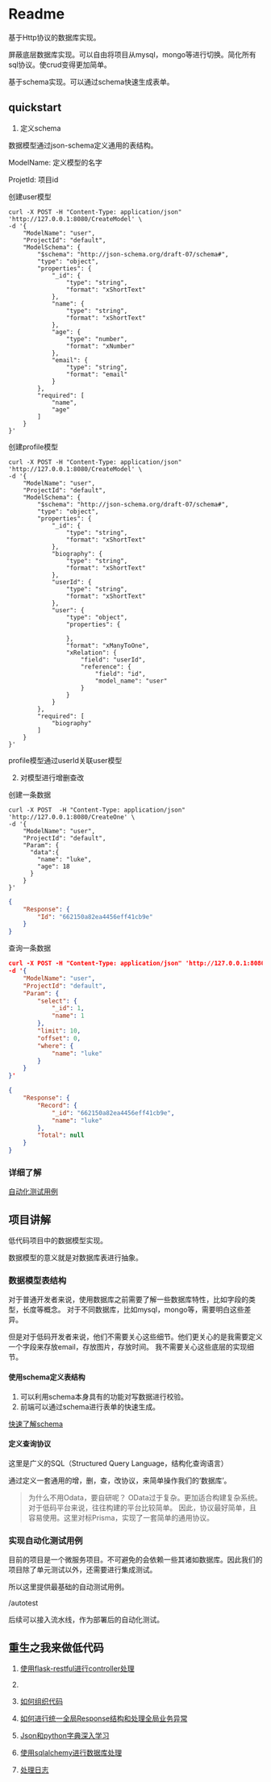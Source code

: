 # Readme
基于Http协议的数据库实现。

屏蔽底层数据库实现。可以自由将项目从mysql，mongo等进行切换。简化所有sql协议。使crud变得更加简单。

基于schema实现。可以通过schema快速生成表单。
## quickstart

1. 定义schema

数据模型通过json-schema定义通用的表结构。

ModelName: 定义模型的名字

ProjetId: 项目id

创建user模型
```curl
curl -X POST -H "Content-Type: application/json" 'http://127.0.0.1:8080/CreateModel' \
-d '{
    "ModelName": "user",
    "ProjectId": "default",
    "ModelSchema": {
        "$schema": "http://json-schema.org/draft-07/schema#",
        "type": "object",
        "properties": {
            "_id": {
                "type": "string",
                "format": "xShortText"
            },
            "name": {
                "type": "string",
                "format": "xShortText"
            },
            "age": {
                "type": "number",
                "format": "xNumber"
            },
            "email": {
                "type": "string",
                "format": "email"
            }
        },
        "required": [
            "name",
            "age"
        ]
    }
}'

```

创建profile模型
```curl
curl -X POST -H "Content-Type: application/json" 'http://127.0.0.1:8080/CreateModel' \
-d '{
    "ModelName": "user",
    "ProjectId": "default",
    "ModelSchema": {
        "$schema": "http://json-schema.org/draft-07/schema#",
        "type": "object",
        "properties": {
            "_id": {
                "type": "string",
                "format": "xShortText"
            },
            "biography": {
                "type": "string",
                "format": "xShortText"
            },
            "userId": {
                "type": "string",
                "format": "xShortText"
            },
            "user": {
                "type": "object",
                "properties": {

                },
                "format": "xManyToOne",
                "xRelation": {
                    "field": "userId",
                    "reference": {
                        "field": "id",
                        "model_name": "user"
                    }
                }
            }
        },
        "required": [
            "biography"
        ]
    }
}'
```

profile模型通过userId关联user模型


2. 对模型进行增删查改

创建一条数据
```curl
curl -X POST  -H "Content-Type: application/json" 'http://127.0.0.1:8080/CreateOne' \
-d '{
    "ModelName": "user",
    "ProjectId": "default",
    "Param": {
      "data":{
        "name": "luke",
        "age": 18
      }
    }
}'
```
```json
{
    "Response": {
        "Id": "662150a82ea4456eff41cb9e"
    }
}

```

查询一条数据
```json
curl -X POST -H "Content-Type: application/json" 'http://127.0.0.1:8080/FindOne' \
-d '{
    "ModelName": "user",
    "ProjectId": "default",
    "Param": {
        "select": {
            "_id": 1,
            "name": 1
        },
        "limit": 10,
        "offset": 0,
        "where": {
            "name": "luke"
        }
    }
}'

{
    "Response": {
        "Record": {
            "_id": "662150a82ea4456eff41cb9e",
            "name": "luke"
        },
        "Total": null
    }
}
```

### 详细了解
[自动化测试用例](/autotest/base.py)

[](/接入协议)

## 项目讲解
低代码项目中的数据模型实现。

数据模型的意义就是对数据库表进行抽象。

### 数据模型表结构
对于普通开发者来说，使用数据库之前需要了解一些数据库特性，比如字段的类型，长度等概念。
对于不同数据库，比如mysql，mongo等，需要明白这些差异。

但是对于低码开发者来说，他们不需要关心这些细节。他们更关心的是我需要定义一个字段来存放email，存放图片，存放时间。
我不需要关心这些底层的实现细节。

#### 使用schema定义表结构
1. 可以利用schema本身具有的功能对写数据进行校验。
2. 前端可以通过schema进行表单的快速生成。

[快速了解schema](/doc/learn/learn_about_schema.md)

#### 定义查询协议
这里是广义的SQL（Structured Query Language，结构化查询语言）

通过定义一套通用的增，删，查，改协议，来简单操作我们的‘数据库’。

> 为什么不用Odata，要自研呢？ OData过于复杂。更加适合构建复杂系统。对于低码平台来说，往往构建的平台比较简单。
> 因此，协议最好简单，且容易使用。这里对标Prisma，实现了一套简单的通用协议。


### 实现自动化测试用例
目前的项目是一个微服务项目。不可避免的会依赖一些其诸如数据库。因此我们的项目除了单元测试以外，还需要进行集成测试。

所以这里提供最基础的自动测试用例。

/autotest

后续可以接入流水线，作为部署后的自动化测试。


## 重生之我来做低代码

1. [使用flask-restful进行controller处理](/doc/learn/flask-restful.md)
2. 
1. [如何组织代码](/doc/learn/learn_organize_code)

2. [如何进行统一全局Response结构和处理全局业务异常](/doc/learn/global_error_handle.md)


4. [Json和python字典深入学习](/doc/learn/json_and_dict.md)

5. [使用sqlalchemy进行数据库处理](/doc/learn/learn_repo.md)

6. [处理日志](/doc/learn/learn_logger.md)
